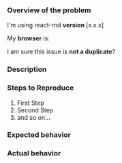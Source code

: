<!-- PLEASE READ THE FOLLOWING INSTRUCTIONS -->

<!-- Is it a bug/feature/question or do you need help? -->
<!-- If it's a bug, is it a browser bug? -->

### Overview of the problem

<!-- UNCOMMENT THE APPROPRIATE LINES -->
I'm using react-rnd **version** [x.x.x]   
   
<!-- Could you please provide reproduced project on webpackbin with latest version rnd? https://codesandbox.io/s/y3997qply9 -->

My **browser** is:   
   
I am sure this issue is **not a duplicate**?

### Description

<!-- Description of the bug, enhancement, or question -->

### Steps to Reproduce

1. First Step
2. Second Step
3. and so on...

### Expected behavior

<!-- What you expected to happen -->

### Actual behavior

<!-- What actually happened -->


